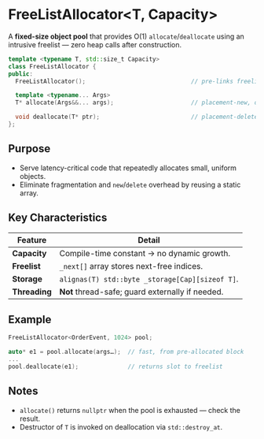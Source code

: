 # FreeListAllocator\<T, Capacity>

A **fixed-size object pool** that provides O(1) `allocate`/`deallocate` using an
intrusive freelist — zero heap calls after construction.

~~~cpp
template <typename T, std::size_t Capacity>
class FreeListAllocator {
public:
  FreeListAllocator();                              // pre-links freelist

  template <typename... Args>
  T* allocate(Args&&... args);                      // placement-new, or nullptr if full

  void deallocate(T* ptr);                          // placement-delete, push index back
};
~~~

## Purpose
* Serve latency-critical code that repeatedly allocates small, uniform objects.
* Eliminate fragmentation and `new`/`delete` overhead by reusing a static array.

## Key Characteristics

| Feature       | Detail                                        |
|---------------|-----------------------------------------------|
| **Capacity**  | Compile-time constant → no dynamic growth.    |
| **Freelist**  | `_next[]` array stores next-free indices.     |
| **Storage**   | `alignas(T) std::byte _storage[Cap][sizeof T]`. |
| **Threading** | **Not** thread-safe; guard externally if needed. |

## Example
~~~cpp
FreeListAllocator<OrderEvent, 1024> pool;

auto* e1 = pool.allocate(args…);  // fast, from pre-allocated block
...
pool.deallocate(e1);              // returns slot to freelist
~~~

## Notes
* `allocate()` returns `nullptr` when the pool is exhausted — check the result.
* Destructor of `T` is invoked on deallocation via `std::destroy_at`.
